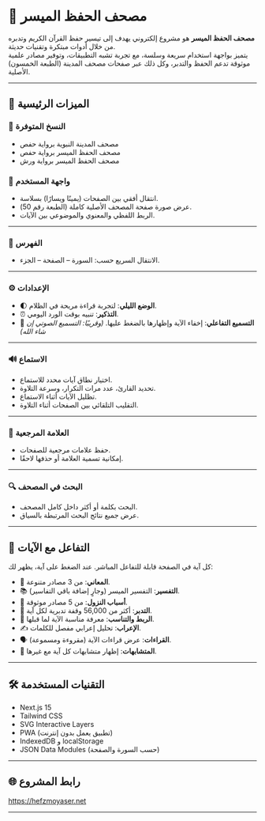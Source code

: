 # 📖 مصحف الحفظ الميسر

**مصحف الحفظ الميسر** هو مشروع إلكتروني يهدف إلى تيسير حفظ القرآن الكريم وتدبره من خلال أدوات مبتكرة وتقنيات حديثة.  
يتميز بواجهة استخدام سريعة وسلسة، مع تجربة تشبه التطبيقات، وتوفير مصادر علمية موثوقة تدعم الحفظ والتدبر، وكل ذلك عبر صفحات مصحف المدينة (الطبعة الخمسون) الأصلية.

---

## 🚀 الميزات الرئيسية

### 🧭 **النسخ المتوفرة**
- مصحف المدينة النبوية برواية حفص
- مصحف الحفظ الميسر برواية حفص
- مصحف الحفظ الميسر برواية ورش


### 🧭 **واجهة المستخدم**
- انتقال أفقي بين الصفحات (يمينًا ويسارًا) بسلاسة.
- عرض صورة صفحة المصحف الأصلية كاملة (الطبعة رقم 50).
- الربط اللفظي والمعنوي والموضوعي بين الآيات.

---

### 📂 **الفهرس**
- الانتقال السريع حسب: السورة – الصفحة – الجزء.

---

### ⚙️ **الإعدادات**
- 🌓 **الوضع الليلي**: لتجربة قراءة مريحة في الظلام.
- ⏰ **التذكير**: تنبيه بوقت الورد اليومي.
- 🧠 **التسميع التفاعلي**: إخفاء الآية وإظهارها بالضغط عليها. *(وقريبًا: التسميع الصوتي إن شاء الله)*

---

### 🔊 **الاستماع**
- اختيار نطاق آيات محدد للاستماع.
- تحديد القارئ، عدد مرات التكرار، وسرعة التلاوة.
- تظليل الآيات أثناء الاستماع.
- التقليب التلقائي بين الصفحات أثناء التلاوة.

---

### 🔖 **العلامة المرجعية**
- حفظ علامات مرجعية للصفحات.
- إمكانية تسمية العلامة أو حذفها لاحقًا.

---

### 🔍 **البحث في المصحف**
- البحث بكلمة أو أكثر داخل كامل المصحف.
- عرض جميع نتائج البحث المرتبطة بالسياق.

---

## 📌 التفاعل مع الآيات

كل آية في الصفحة قابلة للتفاعل المباشر. عند الضغط على آية، يظهر لك:
- 🧠 **المعاني**: من 3 مصادر متنوعة.
- 📚 **التفسير**: التفسير الميسر (وجارٍ إضافة باقي التفاسير).
- 📜 **أسباب النزول**: من 5 مصادر موثوقة.
- 🌟 **التدبر**: أكثر من 56,000 وقفة تدبرية لكل آية.
- 🔗 **الربط والتناسب**: معرفة مناسبة الآية لما قبلها.
- ✍️ **الإعراب**: تحليل إعرابي مفصل للكلمات.
- 🗣️ **القراءات**: عرض قراءات الآية (مقروءة ومسموعة).
- 🔁 **المتشابهات**: إظهار متشابهات كل آية مع غيرها.

---

## 🛠️ التقنيات المستخدمة

- Next.js 15
- Tailwind CSS
- SVG Interactive Layers
- PWA (تطبيق يعمل بدون إنترنت)
- IndexedDB و localStorage
- JSON Data Modules (حسب السورة والصفحة)

---

## 🌐 رابط المشروع

  https://hefzmoyaser.net

---
